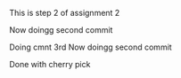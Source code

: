 This is step 2 of assignment 2 

Now doingg second commit

Doing cmnt 3rd
Now doingg second commit


Done with cherry pick 